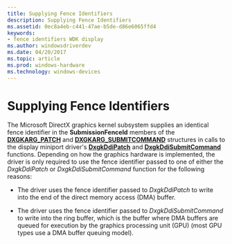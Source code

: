 ```yaml
---
title: Supplying Fence Identifiers
description: Supplying Fence Identifiers
ms.assetid: 0ec8a4eb-c441-47ae-b5de-d86e6065ffd4
keywords:
- fence identifiers WDK display
ms.author: windowsdriverdev
ms.date: 04/20/2017
ms.topic: article
ms.prod: windows-hardware
ms.technology: windows-devices
---
```


# Supplying Fence Identifiers


The Microsoft DirectX graphics kernel subsystem supplies an identical fence identifier in the **SubmissionFenceId** members of the [**DXGKARG\_PATCH**](https://msdn.microsoft.com/library/windows/hardware/ff557610) and [**DXGKARG\_SUBMITCOMMAND**](https://msdn.microsoft.com/library/windows/hardware/ff559490) structures in calls to the display miniport driver's [**DxgkDdiPatch**](https://msdn.microsoft.com/library/windows/hardware/ff559737) and [**DxgkDdiSubmitCommand**](https://msdn.microsoft.com/library/windows/hardware/ff560790) functions. Depending on how the graphics hardware is implemented, the driver is only required to use the fence identifier passed to one of either the *DxgkDdiPatch* or *DxgkDdiSubmitCommand* function for the following reasons:

-   The driver uses the fence identifier passed to *DxgkDdiPatch* to write into the end of the direct memory access (DMA) buffer.

-   The driver uses the fence identifier passed to *DxgkDdiSubmitCommand* to write into the ring buffer, which is the buffer where DMA buffers are queued for execution by the graphics processing unit (GPU) (most GPU types use a DMA buffer queuing model).

 

 





